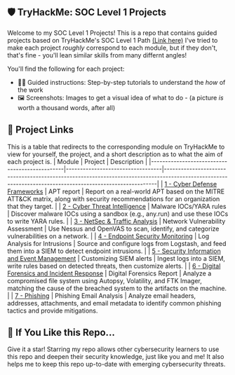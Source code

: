 ## 🛡️ TryHackMe: SOC Level 1 Projects

Welcome to my SOC Level 1 Projects!
This is a repo that contains guided projects based on TryHackMe's SOC Level 1 Path [(Link here)](https://tryhackme.com/r/path/outline/soclevel1)
I've tried to make each project *roughly* correspond to each module, but if they don't, that's fine - you'll lean similar skills from many differnt angles!

You'll find the following for each project:
- 👨‍🏫 Guided instructions: Step-by-step tutorials to understand the *how* of the work
- 🖼️ Screenshots: Images to get a visual idea of what to do - (a picture *is* worth a thousand words, after all)

## 🔗 Project Links
This is a table that redirects to the corresponding module on TryHackMe to view for yourself, the project, and a short description as to what the aim of each project is.
| Module                                        | Project                          | Description                                                                                                                                             |
|-----------------------------------------------|----------------------------------|---------------------------------------------------------------------------------------------------------------------------------------------------------|
| [1 - Cyber Defense Frameworks](https://tryhackme.com/r/module/cyber-defence-frameworks)                 | APT report                       | Report on a real-world APT based on the MITRE ATT&CK matrix, along with security recommendations for an organization that they target.                  |
| [2 - Cyber Threat Intelligence](https://tryhackme.com/r/module/cyber-threat-intelligence)                | Malware IOCs/YARA rules          | Discover malware IOCs using a sandbox (e.g., any.run) and use these IOCs to write YARA rules.                                                           |
| [3 - NetSec & Traffic Analysis](https://tryhackme.com/r/module/network-security-and-traffic-analysis)                 | Network Vulnerability Assessment | Use Nessus and OpenVAS to scan, identify, and categorize vulnerabilities on a network.                                                                  |
| [4 - Endpoint Security Monitoring](https://tryhackme.com/r/module/endpoint-security-monitoring)              | Log Analysis for Intrusions      | Source and configure logs from Logstash, and feed them into a SIEM to detect endpoint intrusions.                                                       |
| [5 - Security Information and Event Management](https://tryhackme.com/r/module/security-information-event-management) | Customizing SIEM alerts          | Ingest logs into a SIEM, write rules based on detected threats, then customize alerts.                                                                  |
| [6 - Digital Forensics and Incident Response](https://tryhackme.com/r/module/digital-forensics-and-incident-response)   | Digital Forensics Report         | Analyze a compromised file system using Autopsy, Volatility, and FTK Imager, matching the cause of the breached system to the artifacts on the machine. |
| [7 - Phishing](https://tryhackme.com/r/module/phishing)                                  | Phishing Email Analysis          | Analyze email headers, addresses, attachments, and email metadata to identify common phishing tactics and provide mitigations.    

## 💫 If You Like this Repo...
Give it a star! Starring my repo allows other cybersecurity learners to use this repo and deepen their security knowledge, just like you and me! It also helps me to keep this repo up-to-date with emerging cybersecurity threats.
